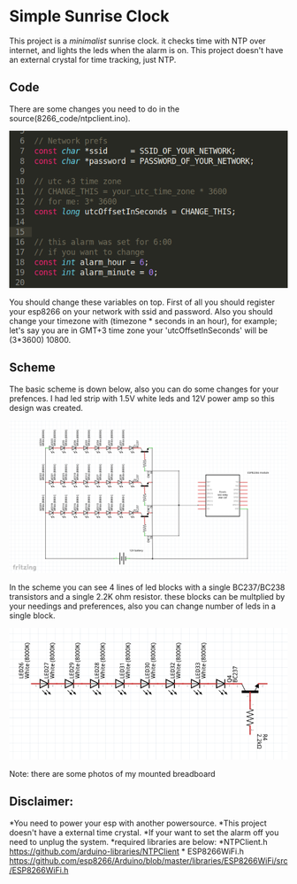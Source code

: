 # Simple Sunrise Clock

This project is a *minimalist* sunrise clock. it checks time with NTP over internet, and lights the leds when the alarm is on. This project doesn't have an external crystal for time tracking, just NTP.


## Code
There are some changes you need to do in the source(8266_code/ntpclient.ino).

![Changes](pictures/change_these.png)

You should change these variables on top. First of all you should register your esp8266 on your network with ssid and password. Also you should change your timezone with (timezone * seconds in an hour), for example; let's say you are in GMT+3 time zone your 'utcOffsetInSeconds' will be (3*3600) 10800.


## Scheme
The basic scheme is down below, also you can do some changes for your prefences. I had led strip with 1.5V white leds and 12V power amp so this design was created.

![Scheme](pictures/scheme.png)

In the scheme you can see 4 lines of led blocks with a single BC237/BC238 transistors and a single 2.2K ohm resistor. these blocks can be multplied by your needings and preferences, also you can change number of leds in a single block.

![led block](pictures/led_block.png)

Note: there are some photos of my mounted breadboard 

## Disclaimer:
*You need to power your esp with another powersource.
*This project doesn't have a external time crystal.
*If your want to set the alarm off you need to unplug the system.
*required libraries are below:
	*NTPClient.h https://github.com/arduino-libraries/NTPClient
	* ESP8266WiFi.h https://github.com/esp8266/Arduino/blob/master/libraries/ESP8266WiFi/src/ESP8266WiFi.h
